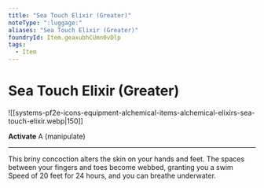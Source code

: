 ```yaml
---
title: "Sea Touch Elixir (Greater)"
noteType: ":luggage:"
aliases: "Sea Touch Elixir (Greater)"
foundryId: Item.geaxubhCUmn0vDlp
tags:
  - Item
---
```


# Sea Touch Elixir (Greater)
![[systems-pf2e-icons-equipment-alchemical-items-alchemical-elixirs-sea-touch-elixir.webp|150]]

**Activate** A (manipulate)

* * *

This briny concoction alters the skin on your hands and feet. The spaces between your fingers and toes become webbed, granting you a swim Speed of 20 feet for 24 hours, and you can breathe underwater.


